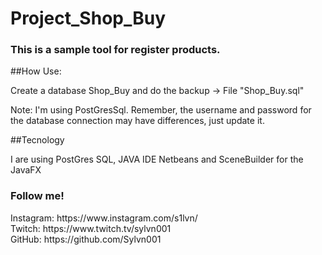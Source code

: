 # Project_Shop_Buy


<h3> This is a sample tool for register products. </h3>

##How Use: 
<p>Create a database Shop_Buy and do the backup -> File "Shop_Buy.sql"  </p>
<p>Note: I'm using PostGresSql. Remember, the username and password for the database connection may have differences, just update it.</p>



##Tecnology 
<p> I are using PostGres SQL, JAVA IDE Netbeans and SceneBuilder for the JavaFX </p>


  <h3> Follow me! </h3>
  Instagram: https://www.instagram.com/s1lvn/ <br> 
  Twitch: https://www.twitch.tv/sylvn001 <br>
  GitHub: https://github.com/Sylvn001 <br>
